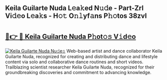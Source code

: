 ## Keila Guilarte Nuda L𝚎a𝚔ed N𝚞𝚍e - Part-ZrI Vi𝚍𝚎o L𝚎a𝚔s - H𝚘𝚝 O𝚗𝚕yf𝚊ns P𝚑𝚘tos 38zvI

# <h2><a href="http://kfcbz5k.oniu.top/?m=Keila+Guilarte+Nuda">🔗👉 🔴 Keila Guilarte Nuda P𝚑ot𝚘𝚜 V𝚒d𝚎o</a></h2>

[![Keila Guilarte Nuda Nu𝚍e𝚜](https://i.imgur.com/0qMVB7G.gif)](http://kfcbz5k.oniu.top/?m=Keila+Guilarte+Nuda)
Web-based artist and dance collaborator Keila Guilarte Nuda, recognized for creating and distributing dance and lifestyle content via solo and collaborative dance routines and short videos. Trailblazing scientist researcher Keila Guilarte Nuda, recognized for their groundbreaking discoveries and commitment to advancing knowledge.  
